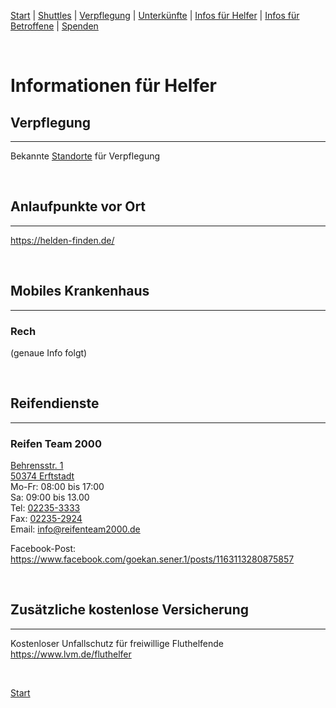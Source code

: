 [Start](./index.md) | [Shuttles](./shuttles.md) | [Verpflegung](catering.md) | [Unterkünfte](accomodations.md) | [Infos für Helfer](./links.volunters.md) | [Infos für Betroffene](./links.victims.md) | [Spenden](./donations.md)

<br/>

# Informationen für Helfer

## Verpflegung
---
Bekannte [Standorte](catering.md) für Verpflegung

<br/>

## Anlaufpunkte vor Ort
---
<https://helden-finden.de/>

<br/>

## Mobiles Krankenhaus
---
### Rech
(genaue Info folgt)

<br/>

## Reifendienste
---
### Reifen Team 2000
[Behrensstr. 1  
50374 Erftstadt](https://goo.gl/maps/xh1NEpRmKVovHmch6)  
Mo-Fr: 08:00 bis 17:00  
Sa: 	09:00 bis 13.00  
Tel: [02235-3333](tel:+4922353333)  
Fax: [02235-2924](fax:+4922352924)  
Email: info@reifenteam2000.de  

Facebook-Post: <https://www.facebook.com/goekan.sener.1/posts/1163113280875857>  

<br/>

## Zusätzliche kostenlose Versicherung
---
Kostenloser Unfallschutz für freiwillige Fluthelfende  
<https://www.lvm.de/fluthelfer>

<br/>

[Start](./)

<br/>
